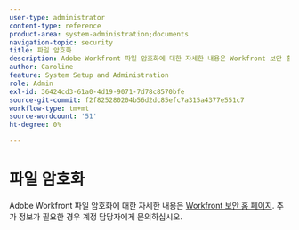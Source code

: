 ```yaml
---
user-type: administrator
content-type: reference
product-area: system-administration;documents
navigation-topic: security
title: 파일 암호화
description: Adobe Workfront 파일 암호화에 대한 자세한 내용은 Workfront 보안 홈 페이지를 참조하십시오. 추가 정보가 필요한 경우 계정 담당자에게 문의하십시오.
author: Caroline
feature: System Setup and Administration
role: Admin
exl-id: 36424cd3-61a0-4d19-9071-7d78c8570bfe
source-git-commit: f2f825280204b56d2dc85efc7a315a4377e551c7
workflow-type: tm+mt
source-wordcount: '51'
ht-degree: 0%

---
```


# 파일 암호화

Adobe Workfront 파일 암호화에 대한 자세한 내용은 [Workfront 보안 홈 페이지](https://www.workfront.com/workfront-security). 추가 정보가 필요한 경우 계정 담당자에게 문의하십시오.
